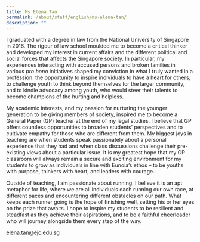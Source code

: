 ```yaml
---
title: Ms Elena Tan
permalink: /about/staff/english/ms-elena-tan/
description: ""
---
```


I graduated with a degree in law from the National University of Singapore in 2016. The rigour of law school moulded me to become a critical thinker and developed my interest in current affairs and the different political and social forces that affects the Singapore society. In particular, my experiences interacting with accused persons and broken families in various _pro bono_ initiatives shaped my conviction in what I truly wanted in a profession: the opportunity to inspire individuals to have a heart for others, to challenge youth to think beyond themselves for the larger community, and to kindle advocacy among youth, who would steer their talents to become champions of the hurting and helpless.

My academic interests, and my passion for nurturing the younger generation to be giving members of society, inspired me to become a General Paper (GP) teacher at the end of my legal studies. I believe that GP offers countless opportunities to broaden students’ perspectives and to cultivate empathy for those who are different from them. My biggest joys in teaching are when students speak passionately about a personal experience that they had and when class discussions challenge their pre-existing views about a particular issue. It is my greatest hope that my GP classroom will always remain a secure and exciting environment for my students to grow as individuals in line with Eunoia’s ethos – to be youths with purpose, thinkers with heart, and leaders with courage.

Outside of teaching, I am passionate about running. I believe it is an apt metaphor for life, where we are all individuals each running our own race, at different paces and encountering different obstacles on our path. What keeps each runner going is the hope of finishing well, setting his or her eyes on the prize that awaits. I hope to inspire my students to be resilient and steadfast as they achieve their aspirations, and to be a faithful cheerleader who will journey alongside them every step of the way.

[elena.tan@ejc.edu.sg](mailto:elena.tan@ejc.edu.sg)